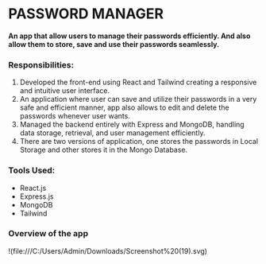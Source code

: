 # PASSWORD MANAGER
**An app that allow users to manage their passwords efficiently. And also allow them to store, save and use their passwords seamlessly.**
### Responsibilities:
1.  Developed the front-end using React and Tailwind creating a responsive and intuitive user interface.
2.	An application where user can save and utilize their passwords in a very safe and efficient manner, app also allows to edit and delete the passwords whenever user wants.
3.	Managed the backend entirely with Express and MongoDB, handling data storage, retrieval, and user management efficiently.
4.	There are two versions of application, one stores the passwords in Local Storage and other stores it in the Mongo Database.
### Tools Used:
+ React.js
+ Express.js
+ MongoDB
+ Tailwind
### Overview of the app
!(file:///C:/Users/Admin/Downloads/Screenshot%20(19).svg)
